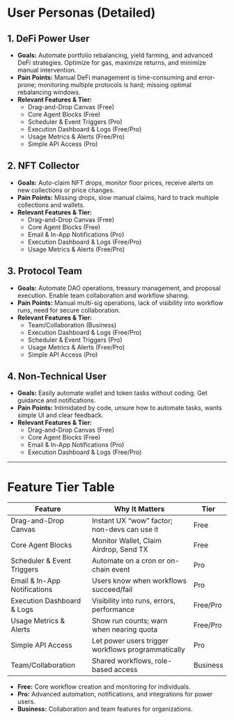 # User Personas (Detailed)

## 1. DeFi Power User
- **Goals:** Automate portfolio rebalancing, yield farming, and advanced DeFi strategies. Optimize for gas, maximize returns, and minimize manual intervention.
- **Pain Points:** Manual DeFi management is time-consuming and error-prone; monitoring multiple protocols is hard; missing optimal rebalancing windows.
- **Relevant Features & Tier:**
  - Drag-and-Drop Canvas (Free)
  - Core Agent Blocks (Free)
  - Scheduler & Event Triggers (Pro)
  - Execution Dashboard & Logs (Free/Pro)
  - Usage Metrics & Alerts (Free/Pro)
  - Simple API Access (Pro)

## 2. NFT Collector
- **Goals:** Auto-claim NFT drops, monitor floor prices, receive alerts on new collections or price changes.
- **Pain Points:** Missing drops, slow manual claims, hard to track multiple collections and wallets.
- **Relevant Features & Tier:**
  - Drag-and-Drop Canvas (Free)
  - Core Agent Blocks (Free)
  - Email & In-App Notifications (Pro)
  - Execution Dashboard & Logs (Free/Pro)
  - Usage Metrics & Alerts (Free/Pro)

## 3. Protocol Team
- **Goals:** Automate DAO operations, treasury management, and proposal execution. Enable team collaboration and workflow sharing.
- **Pain Points:** Manual multi-sig operations, lack of visibility into workflow runs, need for secure collaboration.
- **Relevant Features & Tier:**
  - Team/Collaboration (Business)
  - Execution Dashboard & Logs (Free/Pro)
  - Scheduler & Event Triggers (Pro)
  - Usage Metrics & Alerts (Free/Pro)
  - Simple API Access (Pro)

## 4. Non-Technical User
- **Goals:** Easily automate wallet and token tasks without coding. Get guidance and notifications.
- **Pain Points:** Intimidated by code, unsure how to automate tasks, wants simple UI and clear feedback.
- **Relevant Features & Tier:**
  - Drag-and-Drop Canvas (Free)
  - Core Agent Blocks (Free)
  - Email & In-App Notifications (Pro)
  - Execution Dashboard & Logs (Free/Pro)

---

# Feature Tier Table

| Feature                     | Why It Matters                                              | Tier         |
|-----------------------------|-------------------------------------------------------------|--------------|
| Drag-and-Drop Canvas        | Instant UX “wow” factor; non-devs can use it                | Free         |
| Core Agent Blocks           | Monitor Wallet, Claim Airdrop, Send TX                      | Free         |
| Scheduler & Event Triggers  | Automate on a cron or on-chain event                        | Pro          |
| Email & In-App Notifications| Users know when workflows succeed/fail                      | Pro          |
| Execution Dashboard & Logs  | Visibility into runs, errors, performance                   | Free/Pro     |
| Usage Metrics & Alerts      | Show run counts; warn when nearing quota                    | Free/Pro     |
| Simple API Access           | Let power users trigger workflows programmatically           | Pro          |
| Team/Collaboration          | Shared workflows, role-based access                         | Business     |

- **Free:** Core workflow creation and monitoring for individuals.
- **Pro:** Advanced automation, notifications, and integrations for power users.
- **Business:** Collaboration and team features for organizations.
